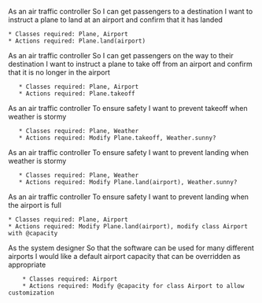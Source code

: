 As an air traffic controller 
So I can get passengers to a destination 
I want to instruct a plane to land at an airport and confirm that it has landed 

	* Classes required: Plane, Airport
	* Actions required: Plane.land(airport)

As an air traffic controller 
So I can get passengers on the way to their destination 
I want to instruct a plane to take off from an airport and confirm that it is no longer in the airport

       * Classes required: Plane, Airport
       * Actions required: Plane.takeoff

As an air traffic controller 
To ensure safety 
I want to prevent takeoff when weather is stormy

       * Classes required: Plane, Weather
       * Actions required: Modify Plane.takeoff, Weather.sunny?
 
As an air traffic controller 
To ensure safety 
I want to prevent landing when weather is stormy 

       * Classes required: Plane, Weather
       * Actions required: Modify Plane.land(airport), Weather.sunny?

As an air traffic controller 
To ensure safety 
I want to prevent landing when the airport is full
       
	* Classes required: Plane, Airport
	* Actions required: Modify Plane.land(airport), modify class Airport with @capacity

As the system designer
So that the software can be used for many different airports
I would like a default airport capacity that can be overridden as appropriate

        * Classes required: Airport
        * Actions required: Modify @capacity for class Airport to allow customization



